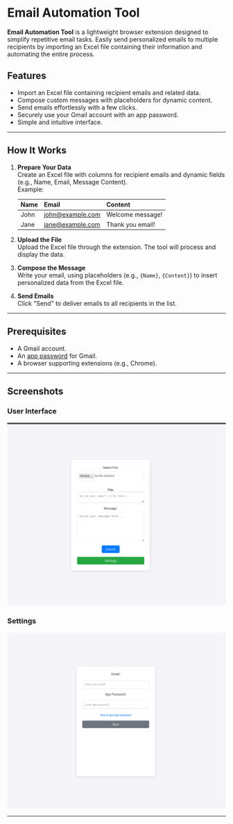 # Email Automation Tool

**Email Automation Tool** is a lightweight browser extension designed to simplify repetitive email tasks. Easily send personalized emails to multiple recipients by importing an Excel file containing their information and automating the entire process.

## Features

- Import an Excel file containing recipient emails and related data.
- Compose custom messages with placeholders for dynamic content.
- Send emails effortlessly with a few clicks.
- Securely use your Gmail account with an app password.
- Simple and intuitive interface.

---

## How It Works

1. **Prepare Your Data**  
   Create an Excel file with columns for recipient emails and dynamic fields (e.g., Name, Email, Message Content).  
   Example:  

   | Name   | Email              | Content           |  
   |--------|--------------------|-------------------|  
   | John   | john@example.com   | Welcome message!  |  
   | Jane   | jane@example.com   | Thank you email!  |

2. **Upload the File**  
   Upload the Excel file through the extension. The tool will process and display the data.

3. **Compose the Message**  
   Write your email, using placeholders (e.g., `{Name}`, `{Content}`) to insert personalized data from the Excel file.

4. **Send Emails**  
   Click "Send" to deliver emails to all recipients in the list.

---

## Prerequisites

- A Gmail account.
- An [app password](https://support.google.com/accounts/answer/185833?hl=en) for Gmail.
- A browser supporting extensions (e.g., Chrome).

---

## Screenshots

### User Interface  
![User Interface](./images/main.png)

### Settings 
![Upload Example](./images/main2.png)

---

